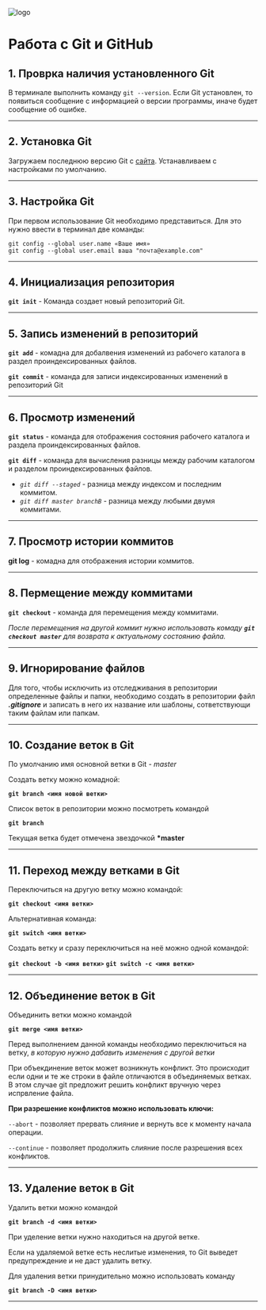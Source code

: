![logo](1200px-Git-logo-black.svg.png)


# Работа с Git и GitHub

## 1. Проврка наличия установленного Git
В терминале выполнить команду `git --version`.
Если Git установлен, то появиться сообщение с информацией о версии программы, иначе будет сообщение об ошибке. 
___

## 2. Установка Git
Загружаем последнюю версию Git с [сайта](https://git-scm.com/downloads).
Устанавливаем с настройками по умолчанию.
___

## 3. Настройка Git
При первом использование Git необходимо представиться. Для это нужно ввести в терминал две команды: 
```
git config --global user.name «Ваше имя»
git config --global user.email ваша "почта@example.com"
```
___

## 4. Инициализация репозитория
**`git init`** - Команда создает новый репозиторий Git.
___

## 5. Запись изменений в репозиторий
**`git add`** - комадна для добалвения изменений из рабочего каталога в раздел проиндексированных файлов.

**`git commit`** - команда для записи индексированных изменений в репозиторий Git
___

## 6. Просмотр изменений 
**`git status`** - команда для отображения состояния рабочего каталога и раздела проиндексированных файлов.

**`git diff`** - команда для вычисления разницы между рабочим каталогом и разделом проиндексированных файлов. 

- *`git diff --staged`* - разница между индексом и последним коммитом.
- *`git diff master branchB`* - разница между любыми двумя коммитами.
___

## 7. Просмотр истории коммитов
**git log** - комадна для отображения истории коммитов.
___

## 8. Пермещение между коммитами 
**`git checkout`** - команда для перемещения между коммитами.

*После перемещения на другой коммит нужно использовать комаду **`git checkout master`**  для возврата к актуальному состоянию файла.*
___

## 9. Игнорирование файлов
Для того, чтобы исключить из отследживания в репозитории определенные файлы и папки, необходимо создать в репозитории файл ***.gitignore***  и записать в него их название или шаблоны, сответствующи таким файлам или папкам.
___

## 10. Создание веток в Git
По умолчанию имя основной ветки в Git - *master*

Создать ветку можно комадной: 

**``git branch <имя новой ветки>``**

Список веток в репозитории можно посмотреть командой 

**``git branch``**

Текущая ветка будет отмечена звездочкой **\*master**
___

## 11. Переход между ветками в Git
Переключиться на другую ветку можно командой:

**``git checkout <имя ветки>``**

Альтернативная команда:

**``git switch <имя ветки>``**

Создать ветку и сразу переключиться на неё можно одной командой:

**``git checkout -b <имя ветки>``**
**``git switch -c <имя ветки>``**
___
## 12. Объединение веток в Git
Объединить ветки можно командой 

**``git merge <имя ветки>``**

Перед выполнением данной команды необходимо переключиться на ветку, *в которую нужно дабавить изменения с другой ветки*

При объекдинение веток может возникнуть конфликт. Это происходит если одни и те же строки в файле отличаются в объединяемых ветках. В этом случае git предложит решить конфликт вручную через испрвление файла. 

**При разрешение конфликтов можно использовать ключи:**

``--abort`` - позволяет прервать слияние и вернуть все к моменту начала операции.

``--continue`` - позволяет продолжить слияние после разрешения всех конфликтов.
___
## 13. Удаление веток в Git 

Удалить ветки можно командой 

**``git branch -d <имя ветки>``**

При уделение ветки нужно находиться на другой ветке. 

Если на удаляемой ветке есть неслитые изменения, то Git выведет предупреждение и не даст удалить ветку. 

Для удаления ветки принудительно можно использовать команду 

**``git branch -D <имя ветки>``**
___ 